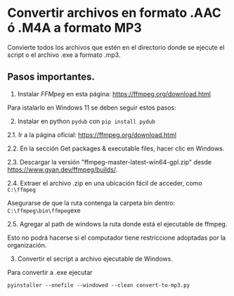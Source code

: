 # Convertir archivos en formato .AAC ó .M4A a formato MP3

Convierte todos los archivos que estén en el directorio donde se ejecute el script o el archivo .exe a formato .mp3.

## Pasos importantes.

1. Instalar *FFMpeg* en esta página: https://ffmpeg.org/download.html

Para istalarlo en Windows 11 se deben seguir estos pasos:


2. Instalar en python ```pydub``` con ```pip install pydub```

2.1. Ir a la página oficial: https://ffmpeg.org/download.html

2.2. En la sección Get packages & executable files, hacer clic en Windows.

2.3. Descargar la versión "ffmpeg-master-latest-win64-gpl.zip" desde https://www.gyan.dev/ffmpeg/builds/.

2.4. Extraer  el archivo .zip en una ubicación fácil de acceder, como ```C:\ffmpeg```

Asegurarse  de que la ruta contenga la carpeta bin dentro: ```C:\ffmpeg\bin\ffmpeg```exe

2.5. Agregar al path de windows la ruta donde está el ejecutable de ffmpeg.

Esto no podrá hacerse si el computador tiene restriccione adoptadas por la organización.


3. Convertir el secript a archivo ejecutable de Windows.
   
Para convertir a .exe ejecutar 

```
pyinstaller --onefile --windowed --clean convert-to-mp3.py
```
